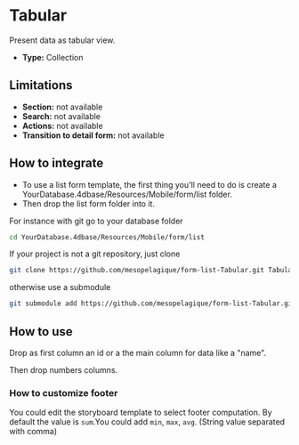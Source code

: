 # Tabular

Present data as tabular view.

* **Type:** Collection

## Limitations

* **Section:** not available
* **Search:** not available
* **Actions:**  not available
* **Transition to detail form:**  not available

## How to integrate

* To use a list form template, the first thing you'll need to do is create a YourDatabase.4dbase/Resources/Mobile/form/list folder.
* Then drop the list form folder into it.

For instance with git go to your database folder

```bash
cd YourDatabase.4dbase/Resources/Mobile/form/list
```

If your project is not a git repository, just clone

```bash
git clone https://github.com/mesopelagique/form-list-Tabular.git Tabular
```

otherwise use a submodule

```bash
git submodule add https://github.com/mesopelagique/form-list-Tabular.git Tabular
```

## How to use

Drop as first column an id or a the main column for data like a "name".

Then drop numbers columns.

### How to customize footer

You could edit the storyboard template to select footer computation.
By default the value is `sum`.You could add `min`, `max`, `avg`. (String value separated with comma)
